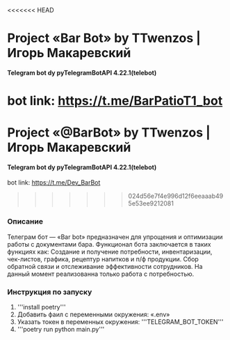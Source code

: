 <<<<<<< HEAD
# Project «Bar Bot» by TTwenzos | Игорь Макаревский

#### Telegram bot dy pyTelegramBotAPI 4.22.1(telebot)

bot link: https://t.me/BarPatioT1_bot
=======
# Project «@BarBot» by TTwenzos | Игорь Макаревский
#### Telegram bot dy pyTelegramBotAPI 4.22.1(telebot)
bot link: https://t.me/Dev_BarBot
>>>>>>> 024d56e7f4e996d12f6eeaaab495e53ee9212081

### Описание
Телеграм бот — «Bar bot» предназначен для упрощения и оптимизации работы с документами бара.
Функционал бота заключается в таких функциях как: Создание и получение потребности, инвентаризации, чек-листов, графика,
рецептур напитков и п/ф продукции. Сбор обратной связи и отслеживание эффективности сотрудников.
На данный момент реализованна только работа с потребностью.

### Инструкция по запуску
1. '''install poetry'''
2. Добавить фаил с переменными окружения: «.env»
3. Указать токен в переменных окружения: '''TELEGRAM_BOT_TOKEN'''
4. '''poetry run python main.py'''
